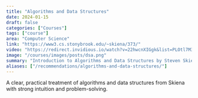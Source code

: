 ```yaml
---
title: "Algorithms and Data Structures"
date: 2024-01-15
draft: false
categories: ["Courses"]
tags: ["course"]
area: "Computer Science"
link: "https://www3.cs.stonybrook.edu/~skiena/373/"
video: "https://redirect.invidious.io/watch?v=22hwcnXIGgk&list=PLOtl7M3yp-DX6ic0HGT0PUX_wiNmkWkXx"
image: "/courses/images/posts/dsa.png"
summary: "Introduction to Algorithms and Data Structures by Steven Skiena"
aliases: ["/recommendations/algorithms-and-data-structures/"]
---
```


A clear, practical treatment of algorithms and data structures from Skiena with strong intuition and problem-solving.
